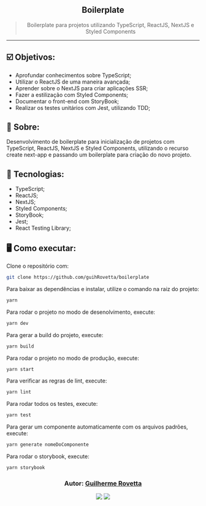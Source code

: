 <h2 align="center">
Boilerplate
</h2>

<blockquote align="center">
  Boilerplate para projetos utilizando TypeScript, ReactJS, NextJS e Styled Components
</blockquote>

<hr/>

## :ballot_box_with_check: Objetivos:

- Aprofundar conhecimentos sobre TypeScript;
- Utilizar o ReactJS de uma maneira avançada;
- Aprender sobre o NextJS para criar aplicações SSR;
- Fazer a estilização com Styled Components;
- Documentar o front-end com StoryBook;
- Realizar os testes unitários com Jest, utilizando TDD;

## :book: Sobre:

Desenvolvimento de boilerplate para inicialização de projetos com TypeScript, ReactJS, NextJS e Styled Components, utilizando o recurso create next-app e passando um boilerplate para criação do novo projeto.


## 🚀 Tecnologias:

- TypeScript;
- ReactJS;
- NextJS;
- Styled Components;
- StoryBook;
- Jest;
- React Testing Library;

## 🖥️ Como executar:

Clone o repositório com:

```bash
git clone https://github.com/guihRovetta/boilerplate
```

Para baixar as dependências e instalar, utilize o comando na raiz do projeto:

```bash
yarn
```

Para rodar o projeto no modo de desenolvimento, execute:

```bash
yarn dev
```

Para gerar a build do projeto, execute:

```bash
yarn build
```

Para rodar o projeto no modo de produção, execute:

```bash
yarn start
```

Para verificar as regras de lint, execute:

```bash
yarn lint
```

Para rodar todos os testes, execute:

```bash
yarn test
```

Para gerar um componente automaticamente com os arquivos padrões, execute:

```bash
yarn generate nomeDoComponente
```

Para rodar o storybook, execute:

```bash
yarn storybook
```

<h3 align="center">
Autor: <a alt="Guilherme Rovetta" href="https://github.com/guihRovetta">Guilherme Rovetta</a>
</h3>

<p align="center">

  <a alt="Guilherme de Almeida Rovetta Linkedin" href="https://www.linkedin.com/in/guilherme-rovetta-381a89b0">
  <img src="https://img.shields.io/badge/LinkedIn-Guilherme%20Rovetta-blue?logo=linkedin"/></a>
  <a alt="Guilherme de Almeida Rovetta GitHub" href="https://github.com/guihRovetta">
  <img src="https://img.shields.io/badge/GitHub-guihRovetta-lightgrey?logo=github"/></a>

</p>
